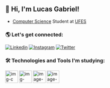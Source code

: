 ## 👨 Hi, I'm Lucas Gabriel!

<ul>
  <li><a href="https://informatica.ufes.br/">Computer Science</a> Student at <a href="https://www.ufes.br/">UFES</a></li>
</ul>

### 🌎 Let's get connected:

[![Linkedin](https://img.shields.io/badge/LinkedIn-0077B5?style=for-the-badge&logo=linkedin&logoColor=white)](https://www.linkedin.com/in/lucas-go-costa/)
[![Instagram](https://img.shields.io/badge/Instagram-E4405F?style=for-the-badge&logo=instagram&logoColor=white)](https://www.instagram.com/lucaass_gaabriel)
[![Twitter](https://img.shields.io/badge/Twitter-1DA1F2?style=for-the-badge&logo=twitter&logoColor=white)](https://twitter.com/lucaass_gabriel)

### 🛠️ Technologies and Tools I'm studying:

<div>
  <img align="center" alt="img-c" height="40" width="40" src="https://cdn.jsdelivr.net/gh/devicons/devicon/icons/c/c-original.svg"/>
  <img align="center" alt="img-c++" height="40" width="40" src="https://cdn.jsdelivr.net/gh/devicons/devicon/icons/cplusplus/cplusplus-original.svg"/>
  <img align="center" alt="image-java" height="40" width="40" src="https://cdn.jsdelivr.net/gh/devicons/devicon/icons/java/java-original-wordmark.svg"/>
  <img align="center" alt="image-python" height="40" width="40" src="https://cdn.jsdelivr.net/gh/devicons/devicon/icons/python/python-original.svg"/>
</div>
